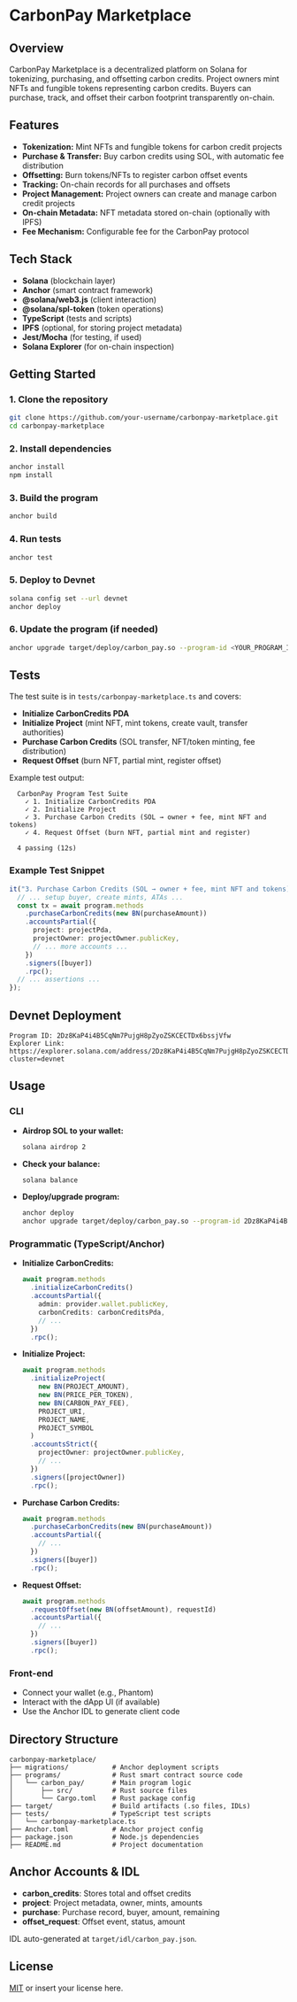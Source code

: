# CarbonPay Marketplace

## Overview

CarbonPay Marketplace is a decentralized platform on Solana for tokenizing, purchasing, and offsetting carbon credits. Project owners mint NFTs and fungible tokens representing carbon credits. Buyers can purchase, track, and offset their carbon footprint transparently on-chain.

## Features

- **Tokenization:** Mint NFTs and fungible tokens for carbon credit projects
- **Purchase & Transfer:** Buy carbon credits using SOL, with automatic fee distribution
- **Offsetting:** Burn tokens/NFTs to register carbon offset events
- **Tracking:** On-chain records for all purchases and offsets
- **Project Management:** Project owners can create and manage carbon credit projects
- **On-chain Metadata:** NFT metadata stored on-chain (optionally with IPFS)
- **Fee Mechanism:** Configurable fee for the CarbonPay protocol

## Tech Stack

- **Solana** (blockchain layer)
- **Anchor** (smart contract framework)
- **@solana/web3.js** (client interaction)
- **@solana/spl-token** (token operations)
- **TypeScript** (tests and scripts)
- **IPFS** (optional, for storing project metadata)
- **Jest/Mocha** (for testing, if used)
- **Solana Explorer** (for on-chain inspection)

## Getting Started

### 1. Clone the repository

```sh
git clone https://github.com/your-username/carbonpay-marketplace.git
cd carbonpay-marketplace
```

### 2. Install dependencies

```sh
anchor install
npm install
```

### 3. Build the program

```sh
anchor build
```

### 4. Run tests

```sh
anchor test
```

### 5. Deploy to Devnet

```sh
solana config set --url devnet
anchor deploy
```

### 6. Update the program (if needed)

```sh
anchor upgrade target/deploy/carbon_pay.so --program-id <YOUR_PROGRAM_ID>
```

## Tests

The test suite is in `tests/carbonpay-marketplace.ts` and covers:

- **Initialize CarbonCredits PDA**
- **Initialize Project** (mint NFT, mint tokens, create vault, transfer authorities)
- **Purchase Carbon Credits** (SOL transfer, NFT/token minting, fee distribution)
- **Request Offset** (burn NFT, partial mint, register offset)

Example test output:

```
  CarbonPay Program Test Suite
    ✓ 1. Initialize CarbonCredits PDA
    ✓ 2. Initialize Project
    ✓ 3. Purchase Carbon Credits (SOL → owner + fee, mint NFT and tokens)
    ✓ 4. Request Offset (burn NFT, partial mint and register)

  4 passing (12s)
```

### Example Test Snippet

```ts
it("3. Purchase Carbon Credits (SOL → owner + fee, mint NFT and tokens)", async () => {
  // ... setup buyer, create mints, ATAs ...
  const tx = await program.methods
    .purchaseCarbonCredits(new BN(purchaseAmount))
    .accountsPartial({
      project: projectPda,
      projectOwner: projectOwner.publicKey,
      // ... more accounts ...
    })
    .signers([buyer])
    .rpc();
  // ... assertions ...
});
```

## Devnet Deployment


```
Program ID: 2Dz8KaP4i4B5CqNm7PujgH8pZyoZSKCECTDx6bssjVfw
Explorer Link: https://explorer.solana.com/address/2Dz8KaP4i4B5CqNm7PujgH8pZyoZSKCECTDx6bssjVfw?cluster=devnet
```

## Usage

### CLI

- **Airdrop SOL to your wallet:**
  ```sh
  solana airdrop 2
  ```
- **Check your balance:**
  ```sh
  solana balance
  ```
- **Deploy/upgrade program:**
  ```sh
  anchor deploy
  anchor upgrade target/deploy/carbon_pay.so --program-id 2Dz8KaP4i4B5CqNm7PujgH8pZyoZSKCECTDx6bssjVfw
  ```

### Programmatic (TypeScript/Anchor)

- **Initialize CarbonCredits:**

  ```ts
  await program.methods
    .initializeCarbonCredits()
    .accountsPartial({
      admin: provider.wallet.publicKey,
      carbonCredits: carbonCreditsPda,
      // ...
    })
    .rpc();
  ```

- **Initialize Project:**

  ```ts
  await program.methods
    .initializeProject(
      new BN(PROJECT_AMOUNT),
      new BN(PRICE_PER_TOKEN),
      new BN(CARBON_PAY_FEE),
      PROJECT_URI,
      PROJECT_NAME,
      PROJECT_SYMBOL
    )
    .accountsStrict({
      projectOwner: projectOwner.publicKey,
      // ...
    })
    .signers([projectOwner])
    .rpc();
  ```

- **Purchase Carbon Credits:**

  ```ts
  await program.methods
    .purchaseCarbonCredits(new BN(purchaseAmount))
    .accountsPartial({
      // ...
    })
    .signers([buyer])
    .rpc();
  ```

- **Request Offset:**
  ```ts
  await program.methods
    .requestOffset(new BN(offsetAmount), requestId)
    .accountsPartial({
      // ...
    })
    .signers([buyer])
    .rpc();
  ```

### Front-end

- Connect your wallet (e.g., Phantom)
- Interact with the dApp UI (if available)
- Use the Anchor IDL to generate client code

## Directory Structure

```
carbonpay-marketplace/
├── migrations/           # Anchor deployment scripts
├── programs/             # Rust smart contract source code
│   └── carbon_pay/       # Main program logic
│       ├── src/          # Rust source files
│       └── Cargo.toml    # Rust package config
├── target/               # Build artifacts (.so files, IDLs)
├── tests/                # TypeScript test scripts
│   └── carbonpay-marketplace.ts
├── Anchor.toml           # Anchor project config
├── package.json          # Node.js dependencies
├── README.md             # Project documentation
```

## Anchor Accounts & IDL

- **carbon_credits**: Stores total and offset credits
- **project**: Project metadata, owner, mints, amounts
- **purchase**: Purchase record, buyer, amount, remaining
- **offset_request**: Offset event, status, amount

IDL auto-generated at `target/idl/carbon_pay.json`.

## License

[MIT](./LICENSE) or insert your license here.
